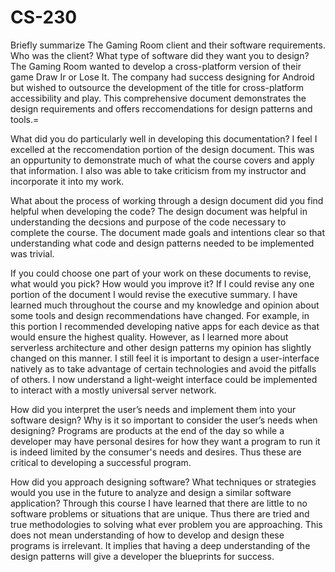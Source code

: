 # CS-230

Briefly summarize The Gaming Room client and their software requirements. Who was the client? What type of software did they want you to design?
The Gaming Room wanted to develop a cross-platform version of their game Draw Ir or Lose It. The company had success designing for Android but wished to outsource the development of the title for cross-platform accessibility and play. This comprehensive document demonstrates the design requirements and offers reccomendations for design patterns and tools.=

What did you do particularly well in developing this documentation?
I feel I excelled at the reccomendation portion of the design document. This was an oppurtunity to demonstrate much of what the course covers and apply that information. I also was able to take criticism from my instructor and incorporate it into my work.

What about the process of working through a design document did you find helpful when developing the code?
The design document was helpful in understanding the decsions and purpose of the code necessary to complete the course. The document made goals and intentions clear so that understanding what code and design patterns needed to be implemented was trivial. 

If you could choose one part of your work on these documents to revise, what would you pick? How would you improve it?
If I could revise any one portion of the document I would revise the  executive summary. I have learned much throughout the course and my knowledge and opinion about some tools and design recommendations have changed. For example, in this portion I recommended developing native apps for each device as that would ensure the highest quality. However, as I learned more about serverless architecture and other design patterns my opinion has slightly changed on this manner. I still feel it is important to design a user-interface natively as to take advantage of certain technologies and avoid the pitfalls of others. I now understand a light-weight interface could be implemented to interact with a mostly universal server network.

How did you interpret the user’s needs and implement them into your software design? Why is it so important to consider the user’s needs when designing?
Programs are products at the end of the day so while a developer may have personal desires for how they want a program to run it is indeed limited by the consumer's needs and desires. Thus these are critical to developing a successful program.

How did you approach designing software? What techniques or strategies would you use in the future to analyze and design a similar software application?
Through this course I have learned that there are little to no software problems or situations that are unique. Thus there are tried and true methodologies to solving what ever problem you are approaching. This does not mean understanding of how to develop and design these programs is irrelevant. It implies that having a deep understanding of the design patterns will give a developer the blueprints for success. 
